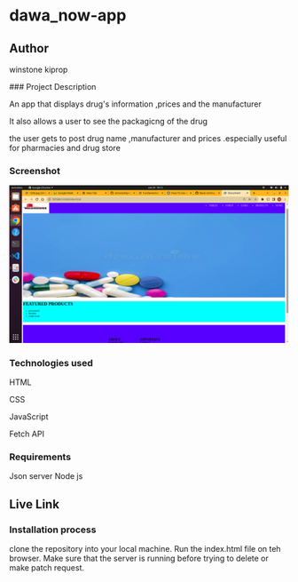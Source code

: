 # dawa_now-app
## Author
<p> winstone kiprop</p>
### Project Description
<p>An app that displays drug's information ,prices and the manufacturer </p>
<p>It also allows a user to see the packagicng of the drug </p>
<p>  the user gets to post drug name ,manufacturer and prices .especially useful for pharmacies and drug store </p>

### Screenshot
<img src="/assets/Screenshot from 2022-06-24 18-12-58.png">

### Technologies used
<p>HTML</p>
<p>CSS</p>
<p>JavaScript</p>
<p>Fetch API</p>


### Requirements
Json server
Node js

## Live Link

### Installation process
clone the repository into your local machine.
Run the index.html file on teh browser.
Make sure that the server is running before trying to delete or make patch request.
